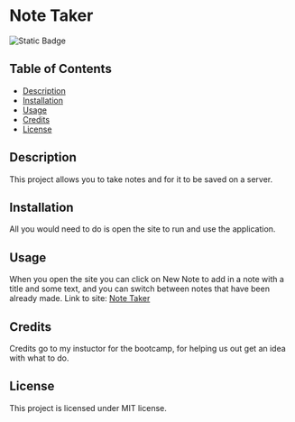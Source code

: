 # Note Taker

![Static Badge](https://img.shields.io/badge/License-MIT-blue)

## Table of Contents
- [Description](#description)
- [Installation](#installation)
- [Usage](#usage)
- [Credits](#credits)
- [License](#license)

## Description
This project allows you to take notes and for it to be saved on a server.

## Installation
All you would need to do is open the site to run and use the application.

## Usage
When you open the site you can click on New Note to add in a note with a title and some text, and you can switch between notes that have been already made.
Link to site: [Note Taker](https://alberto-note-taker-dd303775293d.herokuapp.com/)

## Credits
Credits go to my instuctor for the bootcamp, for helping us out get an idea with what to do.

## License

This project is licensed under MIT license.
